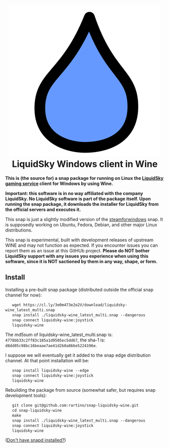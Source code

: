 <h1 align="center">
  <img src="snap/gui/liquidsky-wine.png" alt="Liquidsky in Wine">
  <br />
  LiquidSky Windows client in Wine
</h1>

<p align="center"><p><b>This is (the source for) a snap package for running on Linux the <a href="https://gaming.liquidsky.com/">LiquidSky gaming service</a> client for Windows by using Wine.</b></p>

  <p><b>Important: this software is in no way affiliated with the company LiquidSky. No LiquidSky software is part of the package itself. Upon running the snap package, it downloads the installer for LiquidSky from the official servers and executes it.</b></p>

  <p>This snap is just a slightly modified version of the <a href="https://github.com/snapcrafters/steamforwindows">steamforwindows</a> snap. It is supposedly working on Ubuntu, Fedora, Debian, and other major Linux distributions.</p> 

  <p>This snap is experimental, built with development releases of upstream WINE and may not function as expected. If you encounter issues you can report them as an issue at this GitHUb project. <b>Please do NOT bother LiquidSky support with any issues you experience when using this software, since it is NOT sactioned by them in any way, shape, or form.</b></p>

## Install

Installing a pre-built snap package (distributed outside the official snap channel for now):
```
   wget https://cl.ly/3e0m473e2o2V/download/liquidsky-wine_latest_multi.snap
   snap install ./liquidsky-wine_latest_multi.snap --dangerous
   snap connect liquidsky-wine:joystick
   liquidsky-wine
```
The md5sum of liquidsky-wine_latest_multi.snap is: `4778bb33c2ff83c185a1d9505ec5dd67`, the sha-1 is: `d8dd05c98bc16beaae7ae41d2b0a866e5224196e`.

I suppose we will eventually get it added to the snap edge distribution channel. At that point installation will be:
```
   snap install liquidsky-wine --edge
   snap connect liquidsky-wine:joystick
   liquidsky-wine
```

Rebuilding the package from source (somewhat safer, but requires snap development tools):
```
   git clone git@github.com:rartino/snap-liquidsky-wine.git
   cd snap-liquidsky-wine
   make
   snap install ./liquidsky-wine_latest_multi.snap --dangerous
   snap connect liquidsky-wine:joystick
   liquidsky-wine
```


([Don't have snapd installed?](https://snapcraft.io/docs/core/install))

